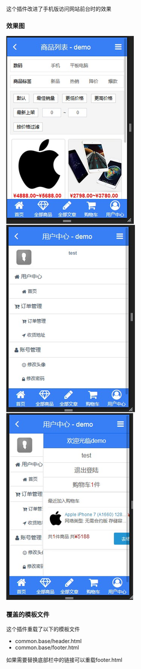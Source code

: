 这个插件改进了手机版访问网站前台时的效果

### 效果图

![效果图](../img/mobile_frame_1.jpg)
![效果图](../img/mobile_frame_2.jpg)
![效果图](../img/mobile_frame_3.jpg)

### 覆盖的模板文件

这个插件重载了以下的模板文件

- common.base/header.html
- common.base/footer.html

如果需要替换底部栏中的链接可以重载footer.html
